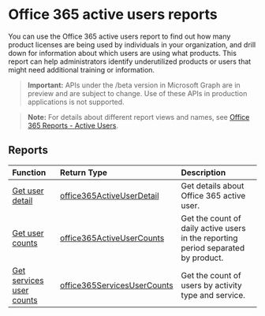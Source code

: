 # Office 365 active users reports

You can use the Office 365 active users report to find out how many product licenses are being used by individuals in your organization, and drill down for information about which users are using what products. This report can help administrators identify underutilized products or users that might need additional training or information.

> **Important:** APIs under the /beta version in Microsoft Graph are in preview and are subject to change. Use of these APIs in production applications is not supported.

> **Note:** For details about different report views and names, see [Office 365 Reports - Active Users](https://support.office.com/client/Active-Users-fc1cf1d0-cd84-43fd-adb7-a4c4dfa8112d).

## Reports
| Function                                 | Return Type                              | Description                              |
| :--------------------------------------- | :--------------------------------------- | :--------------------------------------- |
| [Get user detail](../api/reportroot_office365activeuserdetail.md) | [office365ActiveUserDetail](../api/reportroot_office365activeuserdetail.md#response) | Get details about Office 365 active user. |
| [Get user counts](../api/reportroot_office365activeusercounts.md) | [office365ActiveUserCounts](../api/reportroot_office365activeusercounts.md#response) | Get the count of daily active users in the reporting period separated by product. |
| [Get services user counts](../api/reportroot_office365servicesusercounts.md) | [office365ServicesUserCounts](../api/reportroot_office365servicesusercounts.md#response) | Get the count of users by activity type and service. |
